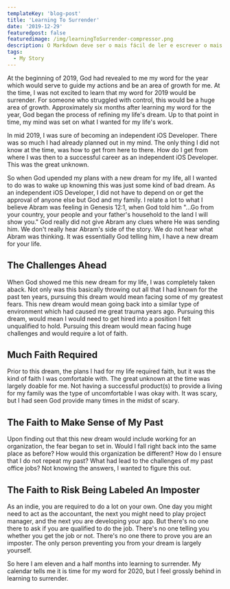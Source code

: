 ```yaml
---
templateKey: 'blog-post'
title: 'Learning To Surrender'
date: '2019-12-29'
featuredpost: false
featuredimage: /img/learningToSurrender-compressor.png
description: O Markdown deve ser o mais fácil de ler e escrever o mais possível.
tags:
  - My Story
---
```


At the beginning of 2019, God had revealed to me my word for the year which would serve to guide my actions and be an area of growth for me. At the time, I was not excited to learn that my word for 2019 would be surrender. For someone who struggled with control, this would be a huge area of growth. Approximately six months after learning my word for the year, God began the process of refining my life's dream. Up to that point in time, my mind was set on what I wanted for my life's work.

In mid 2019, I was sure of becoming an independent iOS Developer. There was so much I had already planned out in my mind. The only thing I did not know at the time, was how to get from here to there. How do I get from where I was then to a successful career as an independent iOS Developer. This was the great unknown.

So when God upended my plans with a new dream for my life, all I wanted to do was to wake up knowning this was just some kind of bad dream. As an independent iOS Developer, I did not have to depend on or get the approval of anyone else but God and my family. I relate a lot to what I believe Abram was feeling in Genesis 12:1, when God told him "...Go from your country, your people and your father's household to the land I will show you." God really did not give Abram any clues where He was sending him. We don't really hear Abram's side of the story. We do not hear what Abram was thinking. It was essentially God telling him, I have a new dream for your life.

## The Challenges Ahead

When God showed me this new dream for my life, I was completely taken aback. Not only was this basically throwing out all that I had known for the past ten years, pursuing this dream would mean facing some of my greatest fears. This new dream would mean going back into a similar type of environment which had caused me great trauma years ago. Pursuing this dream, would mean I would need to get hired into a position I felt unqualified to hold. Pursuing this dream would mean facing huge challenges and would require a lot of faith.

## Much Faith Required

Prior to this dream, the plans I had for my life required faith, but it was the kind of faith I was comfortable with. The great unknown at the time was largely doable for me. Not having a successful product(s) to provide a living for my family was the type of uncomfortable I was okay with. It was scary, but I had seen God provide many times in the midst of scary.

## The Faith to Make Sense of My Past

Upon finding out that this new dream would include working for an organization, the fear began to set in. Would I fall right back into the same place as before? How would this organization be different? How do I ensure that I do not repeat my past? What had lead to the challenges of my past office jobs? Not knowing the answers, I wanted to figure this out.

## The Faith to Risk Being Labeled An Imposter

As an indie, you are required to do a lot on your own. One day you might need to act as the accountant, the next you might need to play project manager, and the next you are developing your app. But there's no one there to ask if you are qualified to do the job. There's no one telling you whether you get the job or not. There's no one there to prove you are an imposter. The only person preventing you from your dream is largely yourself.

So here I am eleven and a half months into learning to surrender. My calendar tells me it is time for my word for 2020, but I feel grossly behind in learning to surrender.
